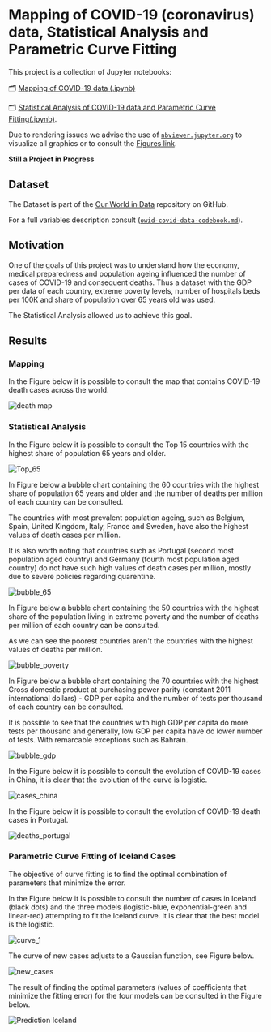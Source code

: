 # Mapping of COVID-19 (coronavirus) data, Statistical Analysis and Parametric Curve Fitting

This project is a collection of Jupyter notebooks:

🗂️ [Mapping of COVID-19 data (.ipynb)](https://github.com/eduardavieira/epidemiologia/blob/master/COVID19-Project/Maps.ipynb)

🗂️ [Statistical Analysis of COVID-19 data and Parametric Curve Fitting(.ipynb)](https://github.com/eduardavieira/epidemiologia/blob/master/COVID19-Project/Stats.ipynb). 

Due to rendering issues we advise the use of [`nbviewer.jupyter.org`](https://nbviewer.jupyter.org/github/eduardavieira/epidemiologia/blob/master/COVID19-Project/Stats.ipynb) to visualize all graphics or to consult the [Figures link](https://github.com/eduardavieira/epidemiologia/tree/master/COVID19-Project/Figures). 

**Still a Project in Progress**


## Dataset

The Dataset is part of the [Our World in Data](https://github.com/owid/covid-19-data/tree/master/public/data/) repository on GitHub.

For a full variables description consult ([`owid-covid-data-codebook.md`](https://github.com/owid/covid-19-data/tree/master/public/data/owid-covid-data-codebook.md)).

## Motivation

One of the goals of this project was to understand how the economy, medical preparedness and population ageing influenced the number of cases of COVID-19 and consequent deaths.
Thus a dataset with the GDP per data of each country, extreme poverty levels, number of hospitals beds per 100K and share of population over 65 years old was used.

The Statistical Analysis allowed us to achieve this goal.

## Results


### Mapping

In the Figure below it is possible to consult the map that contains COVID-19 death cases across the world.

![death map](https://github.com/eduardavieira/epidemiologia/blob/master/COVID19-Project/Figures/death_cases_map.png?raw=true)


### Statistical Analysis

In the Figure below it is possible to consult the Top 15 countries with the highest share of population 65 years and older.

![Top_65](https://github.com/eduardavieira/epidemiologia/blob/master/COVID19-Project/Figures/top_15_aged_65.png)

In Figure below a bubble chart containing the 60 countries with the highest share of population 65 years and older and the number of deaths per million of each country can be consulted.

The countries with most prevalent population ageing, such as Belgium, Spain, United Kingdom, Italy, France and Sweden, have also the highest values of death cases per million.

It is also worth noting that countries such as Portugal (second most population aged country) and Germany (fourth most population aged country) do not have such high values of death cases per million, mostly due to severe policies regarding quarentine.

![bubble_65](https://github.com/eduardavieira/epidemiologia/blob/master/COVID19-Project/Figures/bubble_aged65_deaths_per_million.png)

In Figure below a bubble chart containing the 50 countries with the highest share of the population living in extreme poverty and the number of deaths per million of each country can be consulted.

As we can see the poorest countries aren't the countries with the highest values of deaths per million.

![bubble_poverty](https://github.com/eduardavieira/epidemiologia/blob/master/COVID19-Project/Figures/bubble_extreme_poverty_deaths_per_thousand.png)

In Figure below a bubble chart containing the 70 countries with the highest Gross domestic product at purchasing power parity (constant 2011 international dollars) - GDP per capita and the number of tests per thousand of each country can be consulted.

It is possible to see that the countries with high GDP per capita do more tests per thousand and generally, low GDP per capita have do lower number of tests. With remarcable exceptions such as Bahrain. 

![bubble_gdp](https://github.com/eduardavieira/epidemiologia/blob/master/COVID19-Project/Figures/bubble_gdp_tests_per_thousand.png)

In the Figure below it is possible to consult the evolution of COVID-19 cases in China, it is clear that the evolution of the curve is logistic.

![cases_china](https://github.com/eduardavieira/epidemiologia/blob/master/COVID19-Project/Figures/cases_China.png)

In the Figure below it is possible to consult the evolution of COVID-19 death cases in Portugal.

![deaths_portugal](https://github.com/eduardavieira/epidemiologia/blob/master/COVID19-Project/Figures/death_cases_portugal.png)

### Parametric Curve Fitting of Iceland Cases

The objective of curve fitting is to find the optimal combination of parameters that minimize the error.

In the Figure below it is possible to consult the number of cases in Iceland (black dots) and the three models (logistic-blue, exponential-green and linear-red) attempting to fit the Iceland curve. It is clear that the best model is the logistic.

![curve_1](https://github.com/eduardavieira/epidemiologia/blob/master/COVID19-Project/Figures/prediction_curve_1.png)

The curve of new cases adjusts to a Gaussian function, see Figure below.

![new_cases](https://github.com/eduardavieira/epidemiologia/blob/master/COVID19-Project/Figures/prediction_curve_2.png)

The result of finding the optimal parameters (values of coefficients that minimize the fitting error) for the four models can be consulted in the Figure below. 

![Prediction Iceland](https://github.com/eduardavieira/epidemiologia/blob/master/COVID19-Project/Figures/prediction_parametric_fitting.png)
